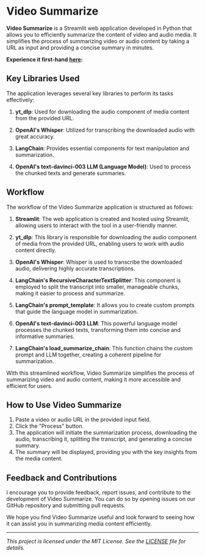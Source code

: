 # Video Summarize

**Video Summarize** is a Streamlit web application developed in Python that allows you to efficiently summarize the content of video and audio media. It simplifies the process of summarizing video or audio content by taking a URL as input and providing a concise summary in minutes.

**Experience it first-hand [here](https://audio-video-summarizer.streamlit.app/):**

## Key Libraries Used

The application leverages several key libraries to perform its tasks effectively:

1. **yt_dlp**: Used for downloading the audio component of media content from the provided URL.

2. **OpenAI's Whisper**: Utilized for transcribing the downloaded audio with great accuracy. 

3. **LangChain**: Provides essential components for text manipulation and summarization.

4. **OpenAI's text-davinci-003 LLM (Language Model)**: Used to process the chunked texts and generate summaries.

## Workflow

The workflow of the Video Summarize application is structured as follows:

1. **Streamlit**: The web application is created and hosted using Streamlit, allowing users to interact with the tool in a user-friendly manner.

2. **yt_dlp**: This library is responsible for downloading the audio component of media from the provided URL, enabling users to work with audio content directly.

3. **OpenAI's Whisper**: Whisper is used to transcribe the downloaded audio, delivering highly accurate transcriptions.

4. **LangChain's RecursiveCharacterTextSplitter**: This component is employed to split the transcript into smaller, manageable chunks, making it easier to process and summarize.

5. **LangChain's prompt_template**: It allows you to create custom prompts that guide the language model in summarization.

6. **OpenAI's text-davinci-003 LLM**: This powerful language model processes the chunked texts, transforming them into concise and informative summaries.

7. **LangChain's load_summarize_chain**: This function chains the custom prompt and LLM together, creating a coherent pipeline for summarization.

With this streamlined workflow, Video Summarize simplifies the process of summarizing video and audio content, making it more accessible and efficient for users.

## How to Use Video Summarize

1. Paste a video or audio URL in the provided input field.
2. Click the "Process" button.
3. The application will initiate the summarization process, downloading the audio, transcribing it, splitting the transcript, and generating a concise summary.
4. The summary will be displayed, providing you with the key insights from the media content.

## Feedback and Contributions

I encourage you to provide feedback, report issues, and contribute to the development of Video Summarize. You can do so by opening issues on our GitHub repository and submitting pull requests.

We hope you find Video Summarize useful and look forward to seeing how it can assist you in summarizing media content efficiently.

---

*This project is licensed under the MIT License. See the [LICENSE](LICENSE) file for details.*
